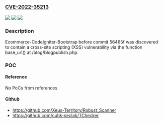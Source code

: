 ### [CVE-2022-35213](https://cve.mitre.org/cgi-bin/cvename.cgi?name=CVE-2022-35213)
![](https://img.shields.io/static/v1?label=Product&message=n%2Fa&color=blue)
![](https://img.shields.io/static/v1?label=Version&message=n%2Fa&color=blue)
![](https://img.shields.io/static/v1?label=Vulnerability&message=n%2Fa&color=brighgreen)

### Description

Ecommerce-CodeIgniter-Bootstrap before commit 56465f was discovered to contain a cross-site scripting (XSS) vulnerability via the function base_url() at /blog/blogpublish.php.

### POC

#### Reference
No PoCs from references.

#### Github
- https://github.com/Xeus-Territory/Robust_Scanner
- https://github.com/cuhk-seclab/TChecker

